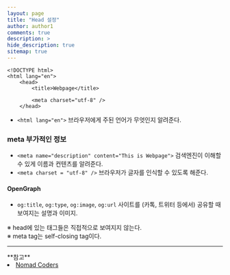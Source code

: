 ```yaml
---
layout: page
title: "Head 설정"
author: author1
comments: true
description: >
hide_description: true
sitemap: true
---
```

```
<!DOCTYPE html>
<html lang="en">
    <head>
        <title>Webpage</title>

        <meta charset="utf-8" />
    </head>
```
- `<html lang="en">` 브라우저에게 주된 언어가 무엇인지 알려준다.
### meta 부가적인 정보
- `<meta name="description" content="This is Webpage">` 검색엔진이 이해할 수 있게 이름과 컨텐츠를 알려준다.
- `<meta charset = "utf-8" />` 브라우저가 글자를 인식할 수 있도록 해준다.<br>
#### OpenGraph
- `og:title`, `og:type`, `og:image`, `og:url` 사이트를 (카톡, 트위터 등에서) 공유할 때 보여지는 설명과 이미지.<br>

※ head에 있는 태그들은 직접적으로 보여지지 않는다.<br>
※ meta tag는 self-closing tag이다.
<br>
<hr>
**참고** 
<li><a target="_blank" href="https://nomadcoders.co/?gclid=CjwKCAjw2f-VBhAsEiwAO4lNeGxUb10hQEsnXWufl6NE_TMbZVomtR59HvzfaaYKAIONyRIsWAW8QxoCRK0QAvD_BwE">Nomad Coders</a></li>